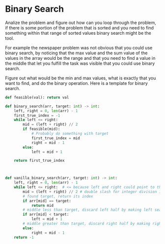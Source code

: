 # Binary Search

Analize the problem and figure out how can you loop through the problem, if there is some portion of the problem that is sorted and you need
to find something within that range of sorted values binary search might be the tool. 

For example the newspaper problem was not obvious that you could use binary search, by noticing that the max value and the sum value of the values in the array would be the range and that you need to find a value in the middle that let you fulfill the task was visible that you could use binary search.

Figure out what would be the min and max values, what is exactly that you want to find, and do the binary operation.
Here is a template for binary search.

```py
def feasible(val): return val

def binary_search(arr, target: int) -> int:
    left, right = 0, len(arr) - 1
    first_true_index = -1
    while left <= right:
        mid = (left + right) // 2
        if feasible(mid):
            # Probably do something with target
            first_true_index = mid
            right = mid - 1
        else:
            left = mid + 1

    return first_true_index



def vanilla_binary_search(arr, target: int) -> int:
    left, right = 0, len(arr) - 1
    while left <= right:  # <= because left and right could point to the same element, < would miss it
        mid = (left + right) // 2 # double slash for integer division in python 3, we don't have to worry about integer `left + right` overflow since python integers can be arbitrarily large
        # found target, return its index
        if arr[mid] == target:
            return mid
        # middle less than target, discard left half by making left search boundary `mid + 1`
        if arr[mid] < target:
            left = mid + 1
        # middle greater than target, discard right half by making right search boundary `mid - 1`
        else:
            right = mid - 1
    return -1
```